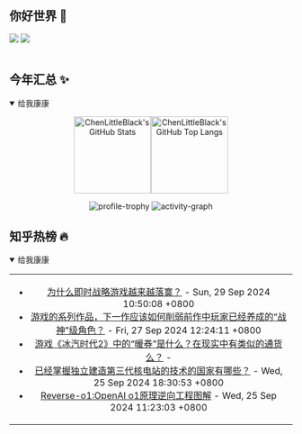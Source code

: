 ## 你好世界 👋

[![](https://img.shields.io/badge/@ChenLittleBlack-1a6c81?style=flat&logo=java&logoColor=1a6c81&label=Java&colorA=ffffff)](https://www.java.com/)
[![](https://img.shields.io/badge/@ChenLittleBlack-41b883?style=flat&logo=vuedotjs&logoColor=41b883&label=Vue&colorA=ffffff)](https://cn.vuejs.org/)

<div align="center">

<img alt="" src="https://readme-typing-svg.herokuapp.com?font=Consolas&center=true&vCenter=true&width=800&height=60&lines=The+traveler+often+arrives%2C+and+the+doer+often+succeeds.">
<img width="800"  height="3" alt="" src="https://camo.githubusercontent.com/82291b0fe831bfc6781e07fc5090cbd0a8b912bb8b8d4fec0696c881834f81ac/68747470733a2f2f70726f626f742e6d656469612f394575424971676170492e676966">

</div>


## 今年汇总 ✨

<details open>

<summary>给我康康</summary>

<div align="center">

<img height="137px" alt="ChenLittleBlack's GitHub Stats" src="https://github-readme-stats-roan-delta.vercel.app/api?username=ChenLittleBlack&hide_title=false&hide_border=true&show_icons=true&include_all_commits=true&line_height=21&bg_color=0,EC6C6C,FFD479,FFFC79,73FA79&theme=graywhite&locale=cn" /><img align="" height="137px" alt="ChenLittleBlack's GitHub Top Langs" src="https://github-readme-stats-roan-delta.vercel.app/api/top-langs/?username=ChenLittleBlack&hide_title=false&hide_border=true&layout=compact&bg_color=0,73FA79,73FDFF,D783FF&theme=graywhite&locale=cn" />

<img alt="profile-trophy" src="https://github-profile-trophy.vercel.app/?username=ChenLittleBlack&theme=algolia&column=-1" />

<img alt="activity-graph" src="https://activity-graph.herokuapp.com/graph?username=ChenLittleBlack&theme=github" />

</div>

</details>


## 知乎热榜 🔥

<details open>

<summary>给我康康</summary>

<div align="center">

<table style="height: 300px;">
<tr>
<td align="center" valign="middle">

<!-- START_SECTION:blog -->
* <a href='http://www.zhihu.com/question/36160228/answer/3267149436?utm_campaign=rss&utm_medium=rss&utm_source=rss&utm_content=title' target='_blank'>为什么即时战略游戏越来越落寞？</a> - Sun, 29 Sep 2024 10:50:08 +0800
* <a href='http://www.zhihu.com/question/667962011/answer/3633824129?utm_campaign=rss&utm_medium=rss&utm_source=rss&utm_content=title' target='_blank'>游戏的系列作品，下一作应该如何削弱前作中玩家已经养成的“战神”级角色？</a> - Fri, 27 Sep 2024 12:24:11 +0800
* <a href='http://www.zhihu.com/question/667494988/answer/3630157856?utm_campaign=rss&utm_medium=rss&utm_source=rss&utm_content=title' target='_blank'>游戏《冰汽时代2》中的“暖券”是什么？在现实中有类似的通货么？</a> - 
* <a href='http://www.zhihu.com/question/19700567/answer/3635928923?utm_campaign=rss&utm_medium=rss&utm_source=rss&utm_content=title' target='_blank'>已经掌握独立建造第三代核电站的技术的国家有哪些？</a> - Wed, 25 Sep 2024 18:30:53 +0800
* <a href='http://zhuanlan.zhihu.com/p/721952915?utm_campaign=rss&utm_medium=rss&utm_source=rss&utm_content=title' target='_blank'>Reverse-o1:OpenAI o1原理逆向工程图解</a> - Wed, 25 Sep 2024 11:23:03 +0800
<!-- END_SECTION:blog -->

</td>
</tr>
</table>

</div>
</details>
